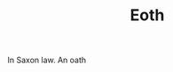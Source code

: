 ---
title: Eoth
letter: E
permalink: "/definitions/bld-eoth.html"
body: In Saxon law. An oath
published_at: '2018-07-07'
source: Black's Law Dictionary 2nd Ed (1910)
layout: post
---